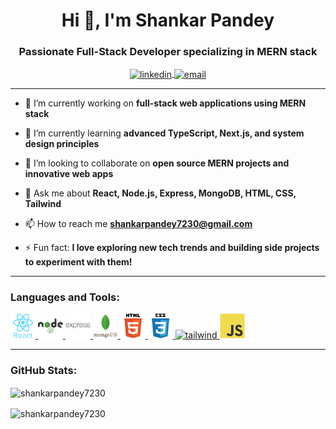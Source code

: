 <h1 align="center">Hi 👋, I'm Shankar Pandey</h1>
<h3 align="center">Passionate Full-Stack Developer specializing in MERN stack</h3>

<p align="center">
  <a href="https://www.linkedin.com/in/shankar-pandey/" target="blank">
    <img align="center" src="https://img.shields.io/badge/-Shankar%20Pandey-blue?style=flat-square&logo=Linkedin&logoColor=white" alt="linkedin" />
  </a>
  <a href="mailto:shankarpandey7230@gmail.com" target="blank">
    <img align="center" src="https://img.shields.io/badge/-shankarpandey7230@gmail.com-c14438?style=flat-square&logo=Gmail&logoColor=white" alt="email" />
  </a>
</p>

---

- 🔭 I’m currently working on **full-stack web applications using MERN stack**

- 🌱 I’m currently learning **advanced TypeScript, Next.js, and system design principles**

- 👯 I’m looking to collaborate on **open source MERN projects and innovative web apps**

- 💬 Ask me about **React, Node.js, Express, MongoDB, HTML, CSS, Tailwind**

- 📫 How to reach me **shankarpandey7230@gmail.com**

- ⚡ Fun fact: **I love exploring new tech trends and building side projects to experiment with them!**

---

<h3 align="left">Languages and Tools:</h3>
<p align="left">
  <a href="https://reactjs.org/" target="_blank">
    <img src="https://raw.githubusercontent.com/devicons/devicon/master/icons/react/react-original-wordmark.svg" alt="react" width="40" height="40"/>
  </a>
  <a href="https://nodejs.org" target="_blank">
    <img src="https://raw.githubusercontent.com/devicons/devicon/master/icons/nodejs/nodejs-original-wordmark.svg" alt="nodejs" width="40" height="40"/>
  </a>
  <a href="https://expressjs.com" target="_blank">
    <img src="https://raw.githubusercontent.com/devicons/devicon/master/icons/express/express-original-wordmark.svg" alt="express" width="40" height="40"/>
  </a>
  <a href="https://www.mongodb.com/" target="_blank">
    <img src="https://raw.githubusercontent.com/devicons/devicon/master/icons/mongodb/mongodb-original-wordmark.svg" alt="mongodb" width="40" height="40"/>
  </a>
  <a href="https://www.w3.org/html/" target="_blank">
    <img src="https://raw.githubusercontent.com/devicons/devicon/master/icons/html5/html5-original-wordmark.svg" alt="html5" width="40" height="40"/>
  </a>
  <a href="https://www.w3schools.com/css/" target="_blank">
    <img src="https://raw.githubusercontent.com/devicons/devicon/master/icons/css3/css3-original-wordmark.svg" alt="css3" width="40" height="40"/>
  </a>
  <a href="https://tailwindcss.com/" target="_blank">
    <img src="https://www.vectorlogo.zone/logos/tailwindcss/tailwindcss-icon.svg" alt="tailwind" width="40" height="40"/>
  </a>
  <a href="https://www.javascript.com/" target="_blank">
    <img src="https://raw.githubusercontent.com/devicons/devicon/master/icons/javascript/javascript-original.svg" alt="javascript" width="40" height="40"/>
  </a>
</p>

---

<h3 align="left">GitHub Stats:</h3>
<p>
  <img align="center" src="https://github-readme-stats.vercel.app/api?username=shankarpandey7230&show_icons=true&locale=en" alt="shankarpandey7230" />
</p>
<p>
  <img align="center" src="https://github-readme-stats.vercel.app/api/top-langs/?username=shankarpandey7230&layout=compact&hide=css" alt="shankarpandey7230" />
</p>
